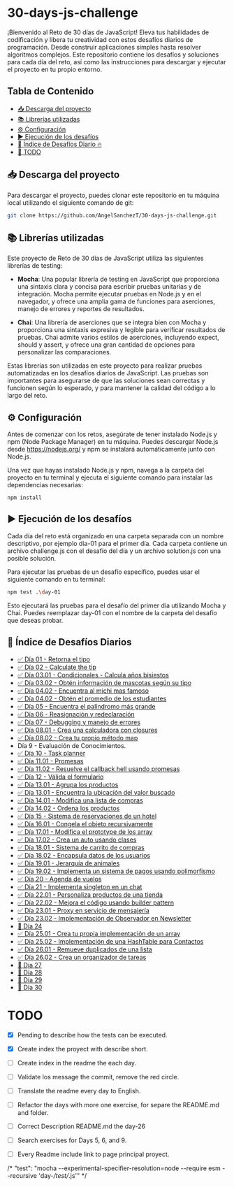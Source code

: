 # 30-days-js-challenge <!-- omit in toc -->
¡Bienvenido al Reto de 30 días de JavaScript! Eleva tus habilidades de codificación y libera tu creatividad con estos desafíos diarios de programación. Desde construir aplicaciones simples hasta resolver algoritmos complejos. Este repositorio contiene los desafíos y soluciones para cada día del reto, así como las instrucciones para descargar y ejecutar el proyecto en tu propio entorno.

## Tabla de Contenido <!-- omit in toc -->

- [📥 Descarga del proyecto](#-descarga-del-proyecto)
- [📚 Librerías utilizadas](#-librerías-utilizadas)
- [⚙️ Configuración](#️-configuración)
- [▶️ Ejecución de los desafíos](#️-ejecución-de-los-desafíos)
- [🚀 Índice de Desafíos Diario 🔥](#-índice-de-desafíos-diarios)
- [🔴 TODO](#todo)



## 📥 Descarga del proyecto

Para descargar el proyecto, puedes clonar este repositorio en tu máquina local utilizando el siguiente comando de git:

```bash
git clone https://github.com/AngelSanchezT/30-days-js-challenge.git
```

## 📚 Librerías utilizadas
Este proyecto de Reto de 30 días de JavaScript utiliza las siguientes librerías de testing:

- **Mocha**: Una popular librería de testing en JavaScript que proporciona una sintaxis clara y concisa para escribir pruebas unitarias y de integración. Mocha permite ejecutar pruebas en Node.js y en el navegador, y ofrece una amplia gama de funciones para aserciones, manejo de errores y reportes de resultados.

- **Chai**: Una librería de aserciones que se integra bien con Mocha y proporciona una sintaxis expresiva y legible para verificar resultados de pruebas. Chai admite varios estilos de aserciones, incluyendo expect, should y assert, y ofrece una gran cantidad de opciones para personalizar las comparaciones.

Estas librerías son utilizadas en este proyecto para realizar pruebas automatizadas en los desafíos diarios de JavaScript. Las pruebas son importantes para asegurarse de que las soluciones sean correctas y funcionen según lo esperado, y para mantener la calidad del código a lo largo del reto.

## ⚙️ Configuración
Antes de comenzar con los retos, asegúrate de tener instalado Node.js y npm (Node Package Manager) en tu máquina. Puedes descargar Node.js desde https://nodejs.org/ y npm se instalará automáticamente junto con Node.js.

Una vez que hayas instalado Node.js y npm, navega a la carpeta del proyecto en tu terminal y ejecuta el siguiente comando para instalar las dependencias necesarias:

```
npm install
```

## ▶️ Ejecución de los desafíos

Cada día del reto está organizado en una carpeta separada con un nombre descriptivo, por ejemplo dia-01 para el primer día. Cada carpeta contiene un archivo challenge.js con el desafío del día y un archivo solution.js con una posible solución.

Para ejecutar las pruebas de un desafío específico, puedes usar el siguiente comando en tu terminal:


```bash
npm test .\day-01
```

Esto ejecutará las pruebas para el desafío del primer día utilizando Mocha y Chai. Puedes reemplazar day-01 con el nombre de la carpeta del desafío que deseas probar.

## 🚀 Índice de Desafíos Diarios

- [✅ Día 01 - Retorna el tipo](./day-01/)
- [✅ Día 02 - Calculate the tip](./day-02/)
- [✅ Día 03.01 - Condicionales - Calcula años bisiestos](./day-03/)
- [✅ Día 03.02 - Obtén información de mascotas según su tipo](./day-03/)
- [✅ Día 04.02 - Encuentra al michi mas famoso](./day-04/)
- [✅ Día 04.02 - Obtén el promedio de los estudiantes](./day-04/)
- [✅ Día 05 - Encuentra el palíndromo más grande](./day-05/)
- [✅ Día 06 - Reasignación y redeclaración](./day-06/)
- [✅ Día 07 - Debugging y manejo de errores](./day-07/)
- [✅ Día 08.01 - Crea una calculadora con closures](./day-08/)
- [✅ Día 08.02 - Crea tu propio método map](./day-08/)
- Día 9 - Evaluación de Conocimientos.
- [✅ Día 10 - Task planner](./day-10/)
- [✅ Día 11.01 - Promesas](./day-11/)
- [✅ Día 11.02 - Resuelve el callback hell usando promesas](./day-11/)
- [✅ Día 12 - Válida el formulario](./day-12/)
- [✅ Día 13.01 - Agrupa los productos](./day-13/)
- [✅ Día 13.01 - Encuentra la ubicación del valor buscado](./day-13/)
- [✅ Día 14.01 - Modifica una lista de compras](./day-14/)
- [✅ Día 14.02 - Ordena los productos](./day-14/)
- [✅ Día 15 - Sistema de reservaciones de un hotel](./day-15/)
- [✅ Día 16.01 - Congela el objeto recursivamente](./day-16/)
- [✅ Día 17.01 - Modifica el prototype de los array](./day-17/)
- [✅ Día 17.02 - Crea un auto usando clases](./day-17/)
- [✅ Día 18.01 - Sistema de carrito de compras](./day-18/)
- [✅ Día 18.02 - Encapsula datos de los usuarios](./day-18/)
- [✅ Día 19.01 - Jerarquía de animales](./day-19/)
- [✅ Día 19.02 - Implementa un sistema de pagos usando polimorfismo](./day-19/)
- [✅ Día 20 - Agenda de vuelos](./day-20/)
- [✅ Día 21 - Implementa singleton en un chat](./day-21/)
- [✅ Día 22.01 - Personaliza productos de una tienda](./day-22/)
- [✅ Día 22.02 - Mejora el código usando builder pattern](./day-22/)
- [✅ Día 23.01 - Proxy en servicio de mensajería](./day-23/)
- [✅ Día 23.02 - Implementación de Observador en Newsletter](./day-23/)
- [🔴 Día 24](./day-24/)
- [✅ Día 25.01 - Crea tu propia implementación de un array](./day-25/)
- [✅ Día 25.02 - Implementación de una HashTable para Contactos](./day-25/)
- [✅ Día 26.01 - Remueve duplicados de una lista](./day-26/)
- [✅ Día 26.02 - Crea un organizador de tareas](./day-26/)
- [🔴 Día 27](./day-27/)
- [🔴 Día 28](./day-28/)
- [🔴 Día 29](./day-29/)
- [🔴 Día 30](./day-30/)

# TODO
- [X] Pending to describe how the tests can be executed.
- [X] Create index the proyect with describe short.
- [ ] Create index in the readme the each day.
- [ ] Validate los message the commit, remove the red circle.
- [ ] Translate the readme every day to English.
- [ ] Refactor the days with more one exercise, for separe the README.md and folder.
- [ ] Correct Description README.md the day-26
- [ ] Search exercises for Days 5, 6, and 9.
- [ ] Every Readme include link to page principal proyect.


/* "test": "mocha --experimental-specifier-resolution=node --require esm --recursive 'day-*/test/*.js'" */
